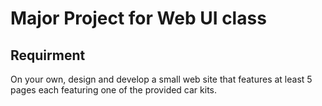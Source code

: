 # Major Project for Web UI class

## Requirment

On your own, design and develop a small web site that features at least 5 
pages each featuring one of the provided car kits.
